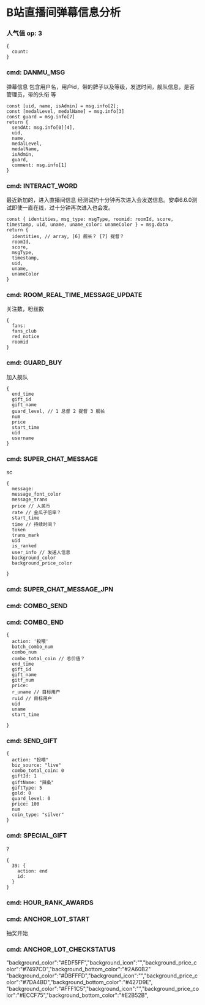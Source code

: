 # B站直播间弹幕信息分析

### 人气值 op: 3
```
{
  count: 
}
```

### cmd: DANMU_MSG
弹幕信息
包含用户名，用户id，带的牌子以及等级，发送时间，舰队信息，是否管理员，带的头衔 等

```
const [uid, name, isAdmin] = msg.info[2];
const [medalLevel, medalName] = msg.info[3]
const guard = msg.info[7]
return {
  sendAt: msg.info[0][4],
  uid,
  name,
  medalLevel,
  medalName,
  isAdmin,
  guard,
  comment: msg.info[1]
}
```

### cmd: INTERACT_WORD
最近新加的，进入直播间信息
经测试约十分钟再次进入会发送信息。安卓6.6.0测试即使一直在线，过十分钟再次进入也会发。

```
const { identities, msg_type: msgType, roomid: roomId, score, timestamp, uid, uname, uname_color: unameColor } = msg.data
return {
  identities, // array, [6] 舰长？ [7] 提督？
  roomId,
  score,
  msgType,
  timestamp,
  uid,
  uname,
  unameColor
}
```

### cmd: ROOM_REAL_TIME_MESSAGE_UPDATE
关注数，粉丝数
```
{
  fans: 
  fans_club
  red_notice
  roomid
}
```

### cmd: GUARD_BUY
加入舰队
```
{
  end_time
  gift_id
  gift_name
  guard_level, // 1 总督 2 提督 3 舰长
  num
  price
  start_time
  uid
  username
}
```

### cmd: SUPER_CHAT_MESSAGE
sc
```
{
  message:
  message_font_color
  message_trans
  price // 人民币
  rate // 金瓜子倍率？
  start_time
  time // 持续时间？
  token
  trans_mark
  uid
  is_ranked
  user_info // 发送人信息
  background_color
  background_price_color

}
```

### cmd: SUPER_CHAT_MESSAGE_JPN

### cmd: COMBO_SEND

### cmd: COMBO_END
```
{
  action: '投喂'
  batch_combo_num
  combo_num
  combo_total_coin // 总价值？
  end_time
  gift_id
  gift_name
  gitf_num
  price:
  r_uname // 目标用户
  ruid // 目标用户
  uid
  uname
  start_time

}
```

### cmd: SEND_GIFT
```
{
  action: "投喂"
  biz_source: "live"
  combo_total_coin: 0
  giftId: 1
  giftName: "辣条"
  giftType: 5
  gold: 0
  guard_level: 0
  price: 100
  num
  coin_type: "silver"
}
```

### cmd: SPECIAL_GIFT
?
```
{
  39: {
    action: end
    id: 
  }
}
```

### cmd: HOUR_RANK_AWARDS

### cmd: ANCHOR_LOT_START
抽奖开始

### cmd: ANCHOR_LOT_CHECKSTATUS


"background_color":"#EDF5FF","background_icon":"","background_price_color":"#7497CD","background_bottom_color":"#2A60B2"
"background_color":"#DBFFFD","background_icon":"","background_price_color":"#7DA4BD","background_bottom_color":"#427D9E",
"background_color":"#FFF1C5","background_icon":"","background_price_color":"#ECCF75","background_bottom_color":"#E2B52B",
